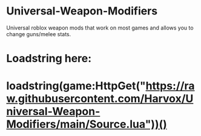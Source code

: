 # Universal-Weapon-Modifiers
Universal roblox weapon mods that work on most games and allows you to change guns/melee stats.

# Loadstring here:
# loadstring(game:HttpGet("https://raw.githubusercontent.com/Harvox/Universal-Weapon-Modifiers/main/Source.lua"))()
